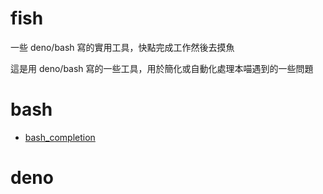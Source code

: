 # fish

一些 deno/bash 寫的實用工具，快點完成工作然後去摸魚

這是用 deno/bash 寫的一些工具，用於簡化或自動化處理本喵遇到的一些問題

# bash

- [bash_completion](bash/bash_completion/README.md)

# deno
